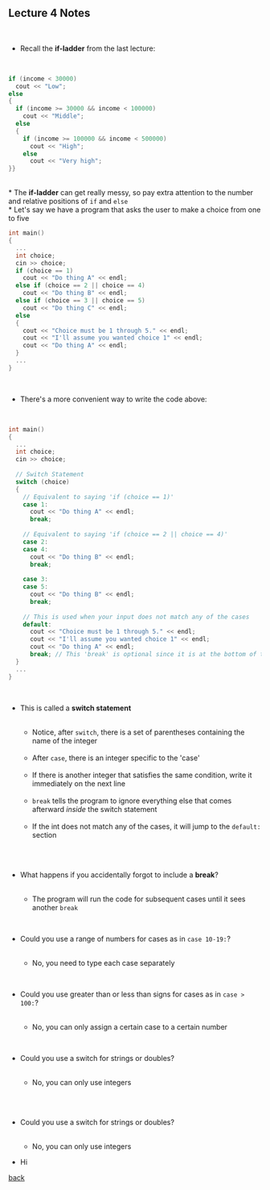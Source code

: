 ## Lecture 4 Notes
<br>

* Recall the <b>if-ladder</b> from the last lecture:

<br>

```cpp
if (income < 30000)
  cout << "Low";
else 
{
  if (income >= 30000 && income < 100000)
    cout << "Middle";
  else
  {
    if (income >= 100000 && income < 500000)
      cout << "High";
    else
      cout << "Very high";
}}
```
<br>
* The <b>if-ladder</b> can get really messy, so pay extra attention to the number and relative positions of <code>if</code> and <code>else</code>
  <br>
* Let's say we have a program that asks the user to make a choice from one to five</li>
  <br>
 
```cpp
int main()
{
  ...
  int choice;
  cin >> choice;
  if (choice == 1)
    cout << "Do thing A" << endl;
  else if (choice == 2 || choice == 4)
    cout << "Do thing B" << endl;
  else if (choice == 3 || choice == 5)
    cout << "Do thing C" << endl;
  else
  {
    cout << "Choice must be 1 through 5." << endl;
    cout << "I'll assume you wanted choice 1" << endl;
    cout << "Do thing A" << endl;
  }
  ...
}
``` 
<br>
<ul>
  <li>There's a more convenient way to write the code above:</li>
</ul>
<br>

```cpp
int main()
{
  ...
  int choice;
  cin >> choice;
  
  // Switch Statement
  switch (choice)
  {
    // Equivalent to saying 'if (choice == 1)'
    case 1:
      cout << "Do thing A" << endl;
      break;
      
    // Equivalent to saying 'if (choice == 2 || choice == 4)'
    case 2:
    case 4:
      cout << "Do thing B" << endl;
      break;
      
    case 3:
    case 5:
      cout << "Do thing B" << endl;
      break;
      
    // This is used when your input does not match any of the cases
    default:
      cout << "Choice must be 1 through 5." << endl;
      cout << "I'll assume you wanted choice 1" << endl;
      cout << "Do thing A" << endl;
      break; // This 'break' is optional since it is at the bottom of the switch statement anyways
  }
  ...
}
``` 
<br>
<ul>
  <li>This is called a <b>switch statement</b></li>
  <br>
  <ul>
    <li>Notice, after <code>switch</code>, there is a set of parentheses containing the name of the integer</li>
    <br>
    <li>After <code>case</code>, there is an integer specific to the 'case'</li>
    <br>
    <li>If there is another integer that satisfies the same condition, write it immediately on the next line</li>
    <br>
    <li><code>break</code> tells the program to ignore everything else that comes afterward <i>inside</i> the switch statement</li>
    <br>
    <li>If the int does not match any of the cases, it will jump to the <code>default:</code> section</li>
    <br>
  </ul>
</ul>
<br>
<ul>
  <li>What happens if you accidentally forgot to include a <b>break</b>?</li>
    <ul>
      <br>
      <li>The program will run the code for subsequent cases until it sees another <code>break</code></li>
    </ul>
</ul>
<br>
<ul>
  <li>Could you use a range of numbers for cases as in <code>case 10-19:</code>?</li>
    <ul>
      <br>
      <li>No, you need to type each case separately
    </ul>
</ul>
<br>
<ul>
  <li>Could you use greater than or less than signs for cases as in <code>case > 100:</code>?</li>
    <ul>
      <br>
      <li>No, you can only assign a certain case to a certain number
    </ul>
</ul>
<br>
<ul>
  <li>Could you use a switch for strings or doubles?</li>
    <ul>
      <br>
      <li>No, you can only use integers
    </ul>
</ul>
<br><br>
<ul>
  <li>Could you use a switch for strings or doubles?</li>
    <ul>
      <br>
      <li>No, you can only use integers
    </ul>
</ul>

* Hi

[back](./)
